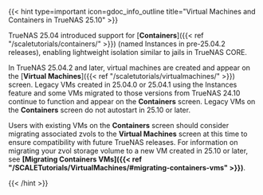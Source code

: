 &NewLine;

{{< hint type=important icon=gdoc_info_outline title="Virtual Machines and Containers in TrueNAS 25.10" >}}

TrueNAS 25.04 introduced support for [**Containers**]({{< ref "/scaletutorials/containers/" >}}) (named Instances in pre-25.04.2 releases), enabling lightweight isolation similar to jails in TrueNAS CORE.

In TrueNAS 25.04.2 and later, virtual machines are created and appear on the [**Virtual Machines**]({{< ref "/scaletutorials/virtualmachines/" >}}) screen.
Legacy VMs created in 25.04.0 or 25.04.1 using the Instances feature and some VMs migrated to those versions from TrueNAS 24.10 continue to function and appear on the **Containers** screen.
Legacy VMs on the **Containers** screen do not autostart in 25.10 or later.

Users with existing VMs on the **Containers** screen should consider migrating associated zvols to the **Virtual Machines** screen at this time to ensure compatibility with future TrueNAS releases.
For information on migrating your zvol storage volume to a new VM created in 25.10 or later, see **[Migrating Containers VMs]({{< ref "/SCALETutorials/VirtualMachines/#migrating-containers-vms" >}})**.

{{< /hint >}}
